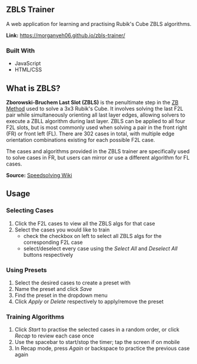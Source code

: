 ## ZBLS Trainer
A web application for learning and practising Rubik's Cube ZBLS algorithms.

**Link:** https://morganyeh06.github.io/zbls-trainer/

### Built With
- JavaScript
- HTML/CSS

## What is ZBLS?
**Zborowski-Bruchem Last Slot (ZBLS)** is the penultimate step in the [ZB Method](https://www.speedsolving.com/wiki/index.php/ZB_method) used to solve a 3x3 Rubik's Cube. It involves solving the last F2L pair while simultaneously orienting all last layer edges, allowing solvers to execute a ZBLL algorithm during last layer. ZBLS can be applied to all four F2L slots, but is most commonly used when solving a pair in the front right (FR) or front left (FL). There are 302 cases in total, with multiple edge orientation combinations existing for each possible F2L case.

The cases and algorithms provided in the ZBLS trainer are specifically used to solve cases in FR, but users can mirror or use a different algorithm for FL cases.

**Source:** [Speedsolving Wiki](https://www.speedsolving.com/wiki/index.php/ZB_method)

## Usage
### Selecting Cases
1. Click the F2L cases to view all the ZBLS algs for that case
2. Select the cases you would like to train
   - check the checkbox on left to select all ZBLS algs for the corresponding F2L case
   - select/deselect every case using the _Select All_ and _Deselect All_ buttons respectively

### Using Presets
1. Select the desired cases to create a preset with
2. Name the preset and click _Save_
3. Find the preset in the dropdown menu
4. Click _Apply_ or _Delete_ respectively to apply/remove the preset

### Training Algorithms
1. Click _Start_ to practise the selected cases in a random order, or click _Recap_ to review each case once
2. Use the spacebar to start/stop the timer; tap the screen if on mobile
3. In Recap mode, press _Again_ or backspace to practice the previous case again
